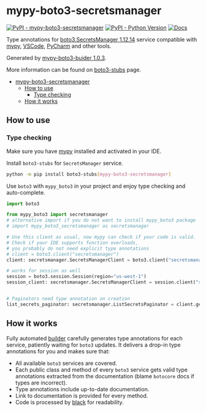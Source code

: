 # mypy-boto3-secretsmanager

[![PyPI - mypy-boto3-secretsmanager](https://img.shields.io/pypi/v/mypy-boto3-secretsmanager.svg?color=blue)](https://pypi.org/project/mypy-boto3-secretsmanager)
[![PyPI - Python Version](https://img.shields.io/pypi/pyversions/mypy-boto3-secretsmanager.svg?color=blue)](https://pypi.org/project/mypy-boto3-secretsmanager)
[![Docs](https://img.shields.io/readthedocs/mypy-boto3-builder.svg?color=blue)](https://mypy-boto3-builder.readthedocs.io/)

Type annotations for
[boto3.SecretsManager 1.12.14](https://boto3.amazonaws.com/v1/documentation/api/1.12.14/reference/services/secretsmanager.html#SecretsManager) service
compatible with [mypy](https://github.com/python/mypy), [VSCode](https://code.visualstudio.com/),
[PyCharm](https://www.jetbrains.com/pycharm/) and other tools.

Generated by [mypy-boto3-buider 1.0.3](https://github.com/vemel/mypy_boto3_builder).

More information can be found on [boto3-stubs](https://pypi.org/project/boto3-stubs/) page.

- [mypy-boto3-secretsmanager](#mypy-boto3-secretsmanager)
  - [How to use](#how-to-use)
    - [Type checking](#type-checking)
  - [How it works](#how-it-works)

## How to use

### Type checking

Make sure you have [mypy](https://github.com/python/mypy) installed and activated in your IDE.

Install `boto3-stubs` for `SecretsManager` service.

```bash
python -m pip install boto3-stubs[mypy-boto3-secretsmanager]
```

Use `boto3` with `mypy_boto3` in your project and enjoy type checking and auto-complete.

```python
import boto3

from mypy_boto3 import secretsmanager
# alternative import if you do not want to install mypy_boto3 package
# import mypy_boto3_secretsmanager as secretsmanager

# Use this client as usual, now mypy can check if your code is valid.
# Check if your IDE supports function overloads,
# you probably do not need explicit type annotations
# client = boto3.client("secretsmanager")
client: secretsmanager.SecretsManagerClient = boto3.client("secretsmanager")

# works for session as well
session = boto3.session.Session(region="us-west-1")
session_client: secretsmanager.SecretsManagerClient = session.client("secretsmanager")


# Paginators need type annotation on creation
list_secrets_paginator: secretsmanager.ListSecretsPaginator = client.get_paginator("list_secrets")
```

## How it works

Fully automated [builder](https://github.com/vemel/mypy_boto3_builder) carefully generates
type annotations for each service, patiently waiting for `boto3` updates. It delivers
a drop-in type annotations for you and makes sure that:

- All available `boto3` services are covered.
- Each public class and method of every `boto3` service gets valid type annotations
  extracted from the documentation (blame `botocore` docs if types are incorrect).
- Type annotations include up-to-date documentation.
- Link to documentation is provided for every method.
- Code is processed by [black](https://github.com/psf/black) for readability.